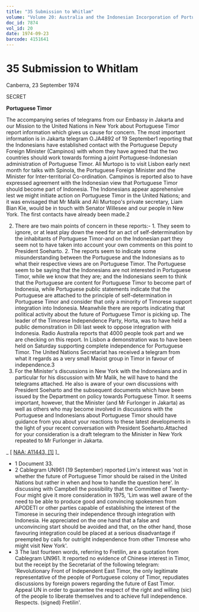 ```yaml
---
title: "35 Submission to Whitlam"
volume: "Volume 20: Australia and the Indonesian Incorporation of Portuguese Timor, 1974-1976"
doc_id: 7874
vol_id: 20
date: 1974-09-23
barcode: 4151641
---
```


# 35 Submission to Whitlam

Canberra, 23 September 1974

SECRET

**Portuguese Timor**

The accompanying series of telegrams from our Embassy in Jakarta and our Mission to the United Nations in New York about Portuguese Timor report information which gives us cause for concern. The most important information is in Jakarta telegram O.JA4892 of 19 September1 reporting that the Indonesians have established contact with the Portuguese Deputy Foreign Minister (Campinos) with whom they have agreed that the two countries should work towards forming a joint Portuguese-Indonesian administration of Portuguese Timor. Ali Murtopo is to visit Lisbon early next month for talks with Spinola, the Portuguese Foreign Minister and the Minister for Inter-territorial Co-ordination. Campinos is reported also to have expressed agreement with the Indonesian view that Portuguese Timor should become part of Indonesia. The Indonesians appear apprehensive lest we might initiate action on Portuguese Timor in the United Nations; and it was envisaged that Mr Malik and Ali Murtopo's private secretary, Liam Bian Kie, would be in touch with Senator Willesee and our people in New York. The first contacts have already been made.2

  2. There are two main points of concern in these reports:-
    1. They seem to ignore, or at least play down the need for an act of self-determination by the inhabitants of Portuguese Timor-and on the Indonesian part they seem not to have taken into account your own comments on this point to President Soeharto.
    2. The reports seem to indicate some misunderstanding between the Portuguese and the Indonesians as to what their respective views are on Portuguese Timor. The Portuguese seem to be saying that the Indonesians are not interested in Portuguese Timor, while we know that they are; and the Indonesians seem to think that the Portuguese are content for Portuguese Timor to become part of Indonesia, while Portuguese public statements indicate that the Portuguese are attached to the principle of self-determination in Portuguese Timor and consider that only a minority of Timorese support integration into Indonesia.
Meanwhile there are reports indicating that political activity about the future of Portuguese Timor is picking up. The leader of the Timorese Independence Party, Horta, was to have held a public demonstration in Dili last week to oppose integration with Indonesia. Radio Australia reports that 4000 people took part and we are checking on this report. In Lisbon a demonstration was to have been held on Saturday supporting complete independence for Portuguese Timor. The United Nations Secretariat has received a telegram from what it regards as a very small Maoist group in Timor in favour of independence.3
  3. For the Minister's discussions in New York with the Indonesians and in particular for his discussion with Mr Malik, he will have to hand the telegrams attached. He also is aware of your own discussions with President Soeharto and the subsequent documents which have been issued by the Department on policy towards Portuguese Timor. It seems important, however, that the Minister (and Mr Furlonger in Jakarta) as well as others who may become involved in discussions with the Portuguese and Indonesians about Portuguese Timor should have guidance from you about your reactions to these latest developments in the light of your recent conversation with President Soeharto.Attached for your consideration is a draft telegram to the Minister in New York repeated to Mr Furlonger in Jakarta.



_ [ [NAA: A11443, [1]](http://www.naa.gov.au/cgi-bin/Search?O=I&Number=4151641) ]_

  * 1 Document 33.
  * 2 Cablegram UN961 (19 September) reported Lim's interest was 'not in whether the future of Portuguese Timor should be raised in the United Nations but rather in when and how to handle the question here'. In discussing with Campbell the possibility that the Committee of Twenty-Four might give it more consideration in 1975, 'Lim was well aware of the need to be able to produce good and convincing spokesmen from APODETI or other parties capable of establishing the interest of the Timorese in securing their independence through integration with Indonesia. He appreciated on the one hand that a false and unconvincing start should be avoided and that, on the other hand, those favouring integration could be placed at a serious disadvantage if preempted by calls for outright independence from other Timorese who might visit New York'.
  * 3 The last fourteen words, referring to Fretilin, are a quotation from Cablegram UN961. It reported no evidence of Chinese interest in Timor, but the receipt by the Secretariat of the following telegram: 'Revolutionary Front of Independent East Timor, the only legitimate representative of the people of Portuguese colony of Timor, repudiates discussions by foreign powers regarding the future of East Timor. Appeal UN in order to guarantee the respect of the right and willing (sic) of the people to liberate themselves and to achieve full independence. Respects. (signed) Fretilin'.


